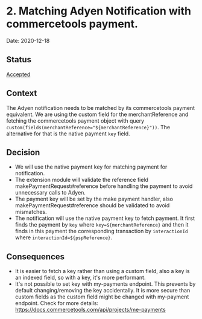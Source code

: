 # 2. Matching Adyen Notification with commercetools payment.

Date: 2020-12-18

## Status

[Accepted](https://github.com/commercetools/commercetools-adyen-integration/pull/395)

## Context

The Adyen notification needs to be matched by its commercetools payment equivalent.
We are using the custom field for the merchantReference and fetching the commercetools payment object with query `custom(fields(merchantReference="${merchantReference}"))`.
The alternative for that is the native payment `key` field.

## Decision

- We will use the native payment key for matching payment for notification.
- The extension module will validate the reference field makePaymentRequest#reference before handling the payment to avoid unnecessary calls to Adyen.
- The payment key will be set by the make payment handler, also makePaymentRequest#reference should be validated to avoid mismatches.
- The notification will use the native payment key to fetch payment. It first finds the payment by `key` where `key=${merchantReference}` and then it finds in this payment the corresponding transaction
by `interactionId` where `interactionId=${pspReference}`. 

## Consequences

- It is easier to fetch a key rather than using a custom field, also a key is an indexed field, so with a key, it's more performant.
- It's not possible to set key with my-payments endpoint. This prevents by default changing/removing the key accidentally. It is more secure than custom fields as the custom field might be changed with my-payment endpoint. Check for more details: https://docs.commercetools.com/api/projects/me-payments
